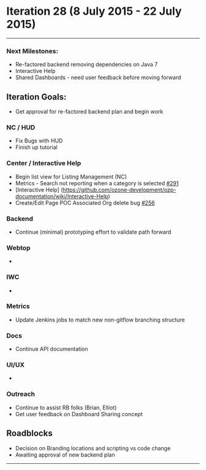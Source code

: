# Iteration 28 (8 July 2015 - 22 July 2015)

*** 
### Next Milestones:
* Re-factored backend removing dependencies on Java 7
* Interactive Help
* Shared Dashboards - need user feedback before moving forward


## Iteration Goals:
* Get approval for re-factored backend plan and begin work

### NC / HUD
* Fix Bugs with HUD
* Finish up tutorial

### Center / Interactive Help
* Begin list view for Listing Management (NC)
* Metrics - Search not reporting when a category is selected [#291](https://github.com/ozone-development/ozp-center/issues/291)
* [Interactive Help] (https://github.com/ozone-development/ozp-documentation/wiki/Interactive-Help)
* Create/Edit Page POC Associated Org delete bug [#256](https://github.com/ozone-development/ozp-center/issues/256)

### Backend
* Continue (minimal) prototyping effort to validate path forward

### Webtop
* 
 
### IWC
*

### Metrics
* Update Jenkins jobs to match new non-gitflow branching structure

### Docs
* Continue API documentation

### UI/UX
* 

### Outreach
* Continue to assist RB folks (Brian, Elliot)
* Get user feedback on Dashboard Sharing concept

## Roadblocks
* Decision on Branding locations and scripting vs code change
* Awaiting approval of new backend plan

***